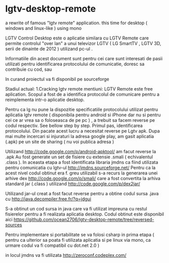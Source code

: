lgtv-desktop-remote
===================

a rewrite of famous "lgtv remote" application. this time for desktop ( windows and linux-like ) using mono


LGTV Control Desktop este o aplicatie similara cu LGTV Remote care permite controlul "over lan" a unui televizor LGTV ( LG SmartTV , LGTV 3D, serii de dinainte de 2012 ) utilizand pc-ul .

Informatiile din acest document sunt pentru cei care sunt interesati de pasii utilizati pentru identificarea protocolului de comunicatie, doresc sa contribuie cu cod, sau 

In curand proiectul va fi disponibil pe sourceforge

Stadiul actual:
1.Cracking lgtv remote
mentiuni: LGTV Remote este free aplication. Scopul a fost de a identifica protocolul de comunicare pentru a reimplementa intr-o aplicatie desktop.

Pentru ca lg nu pune la dispozitie specificatiile protocolului utilizat pentru aplicatia lgtv remote ( disponibila pentru android si iPhone dar nu si pentru cei ce ar vrea sa o foloseasca de pe pc ) , a trebuit sa facem reverse pe codul respectiv. See bellow step by step.
Primul pas, identificarea protocolului. Din pacate acest lucru a necesitat reverse pe Lgtv apk. Dupa mai multe incercari si injuraturi la adresa google play, am gasit aplicatia (.apk) pe un site de sharing ( nu voi publica adresa )

Utilizand http://code.google.com/p/android-apktool/ am facut reverse la .apk Au fost generate un set de fisiere cu extensie .smali ( echivalentul .class ). In aceasta etapa a fost identificata libraria jmdns ca fiind utilizata pentru comunicatia cu lgtv-ul 
http://jmdns.sourceforge.net/
Pentru ca la acest nivel codul obtinut era f. greu utilizabil s-a recurs la generarea unei arhive dex
http://code.google.com/p/smali/
 care a fost convertita la arhiva standard jar (.class ) utilizand 
http://code.google.com/p/dex2jar/

Utilizand jar-ul creat a fost facut reverse pentru a obtine codul sursa .java cu
 http://java.decompiler.free.fr/?q=jdgui
 
 S-a obtinut un cod sursa in java care va fi utilizat impreuna cu restul fisierelor pentru a fi realizata aplicatia desktop.
Codul obtinut este disponibil aici 
https://github.com/ocean2706/lgtv-desktop-remote/tree/reversed-sources

Pentru implementare si portabilitate se va folosi csharp in prima etapa ( pentru ca ulterior sa poata fi utilizata aplicatia si pe linux via mono, ca urmare codul va fi compatibil cu dot.net 2.0 )

in locul jmdns va fi utilizata 
http://zeroconf.codeplex.com/
